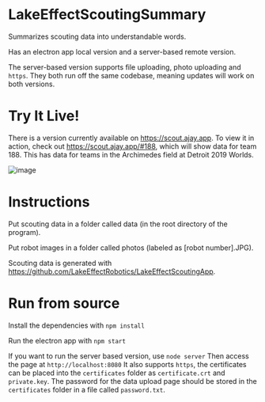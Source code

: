 # LakeEffectScoutingSummary

Summarizes scouting data into understandable words.

Has an electron app local version and a server-based remote version.

The server-based version supports file uploading, photo uploading and `https`. They both run off the same codebase, meaning updates will work on both versions.

# Try It Live!

There is a version currently available on https://scout.ajay.app. To view it in action, check out https://scout.ajay.app/#188, which will show data for team 188. This has data for teams in the Archimedes field at Detroit 2019 Worlds.

![image](https://user-images.githubusercontent.com/12688112/65810419-3ef3c900-e178-11e9-9f65-2b0263631599.png)

# Instructions

Put scouting data in a folder called data (in the root directory of the program).

Put robot images in a folder called photos (labeled as [robot number].JPG).

Scouting data is generated with https://github.com/LakeEffectRobotics/LakeEffectScoutingApp.

# Run from source

Install the dependencies with `npm install`

Run the electron app with `npm start`

If you want to run the server based version, use `node server`
Then access the page at `http://localhost:8080`
It also supports `https`, the certificates can be placed into the `certificates` folder as `certificate.crt` and `private.key`.
The password for the data upload page should be stored in the `certificates` folder in a file called `password.txt`.
